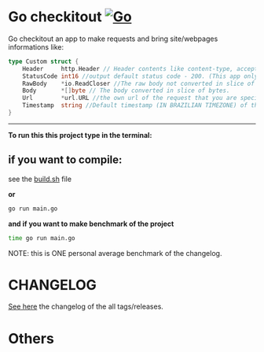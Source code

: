 
# Go checkitout [![Go](https://github.com/Leoff00/gocheckitout/actions/workflows/build.yml/badge.svg?branch=main)](https://github.com/Leoff00/gocheckitout/actions/workflows/build.yml)

Go checkitout an app to make requests and bring site/webpages informations like:

```Go
type Custom struct {
	Header     http.Header // Header contents like content-type, accept, etc...
	StatusCode int16 //output default status code - 200. (This app only returns 200 if OK, if don't will return the specified configurated status code from errors.)
	RawBody    *io.ReadCloser //The raw body not converted in slice of byte, giving an options to optimize the request body as you want
	Body       *[]byte // The body converted in slice of bytes.
	Url        *url.URL //the own url of the request that you are specifying in the dummy text file.
	Timestamp  string //Default timestamp (IN BRAZILIAN TIMEZONE) of the moment of request.
}

```
---
**To run this this project type in the terminal:**

## if you want to compile:

see the [build.sh](https://github.com/Leoff00/gocheckitout/blob/dev_1.1.0/build.sh) file

**or**

```sh
go run main.go
```

**and if you want to make benchmark of the project**

```sh
time go run main.go
```

NOTE: this is ONE personal average benchmark of the changelog.

# 

# CHANGELOG

[See here](https://github.com/Leoff00/gocheckitout/releases) the changelog of the all tags/releases.

#

# Others
